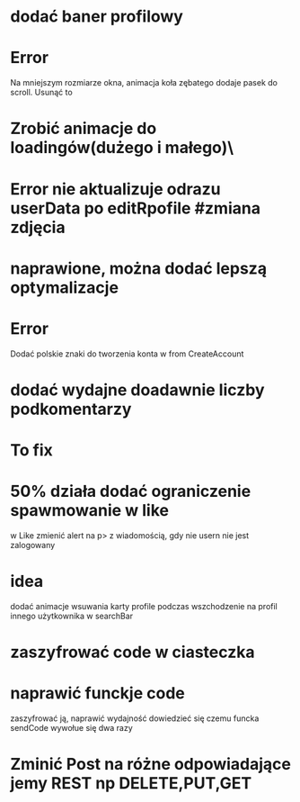 # dodać baner profilowy

# Error

Na mniejszym rozmiarze okna, animacja koła zębatego dodaje pasek do scroll. Usunąć to

# Zrobić animacje do loadingów(dużego i małego)\

# Error nie aktualizuje odrazu userData po editRpofile #zmiana zdjęcia

# naprawione, można dodać lepszą optymalizacje

# Error

Dodać polskie znaki do tworzenia konta w from CreateAccount

# dodać wydajne doadawnie liczby podkomentarzy

# To fix

# 50% działa dodać ograniczenie spawmowanie w like
w Like zmienić alert na p> z wiadomością, gdy nie usern nie jest zalogowany


# idea
dodać animacje wsuwania karty profile podczas wszchodzenie na profil innego użytkownika w searchBar


# zaszyfrować code w ciasteczka

# naprawić funckje code

zaszyfrować ją,
naprawić wydajność
dowiedzieć się czemu funcka sendCode wywołue się dwa razy


# Zminić Post na różne odpowiadające jemy REST np DELETE,PUT,GET